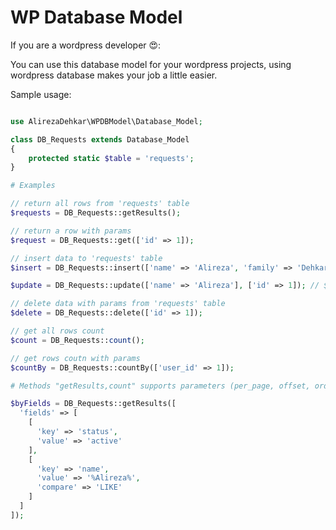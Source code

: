 # WP Database Model

If you are a wordpress developer 😍:

You can use this database model for your wordpress projects, using wordpress database makes your job a little easier.

Sample usage:

```php

use AlirezaDehkar\WPDBModel\Database_Model;

class DB_Requests extends Database_Model
{
    protected static $table = 'requests';
}

# Examples

// return all rows from 'requests' table
$requests = DB_Requests::getResults(); 

// return a row with params
$request = DB_Requests::get(['id' => 1]);

// insert data to 'requests' table
$insert = DB_Requests::insert(['name' => 'Alireza', 'family' => 'Dehkar']);

$update = DB_Requests::update(['name' => 'Alireza'], ['id' => 1]); // $data, $where

// delete data with params from 'requests' table
$delete = DB_Requests::delete(['id' => 1]); 

// get all rows count
$count = DB_Requests::count(); 

// get rows coutn with params
$countBy = DB_Requests::countBy(['user_id' => 1]); 

# Methods "getResults,count" supports parameters (per_page, offset, order, order_by, fields)

$byFields = DB_Requests::getResults([
  'fields' => [
    [
      'key' => 'status',
      'value' => 'active'
    ],
    [
      'key' => 'name',
      'value' => '%Alireza%',
      'compare' => 'LIKE'
    ]
  ]
]);
```

